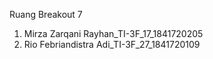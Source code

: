 Ruang Breakout 7
1. Mirza Zarqani Rayhan_TI-3F_17_1841720205
2. Rio Febriandistra Adi_TI-3F_27_1841720109

